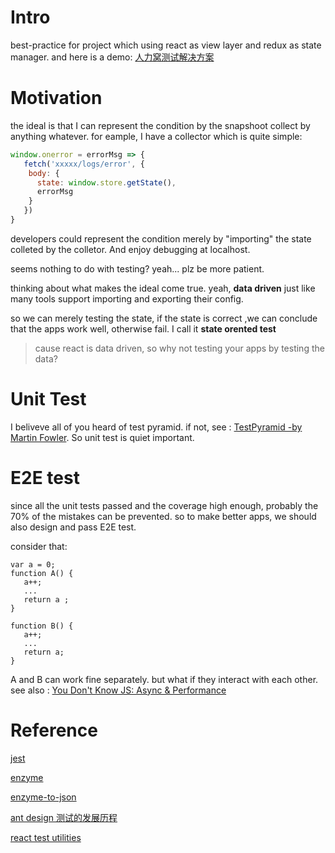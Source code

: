 # Intro 
best-practice for project which using react as view layer and redux as state manager.
and here is a demo: [人力窝测试解决方案](https://github.com/azl397985856/react-redux-test/blob/master/renliwo-test-practice.md)

# Motivation
the ideal is that I can represent the condition by the snapshoot collect by anything whatever. for eample, I have a collector
which is quite simple:

```js
window.onerror = errorMsg => {
   fetch('xxxxx/logs/error', {
    body: {
      state: window.store.getState(),
      errorMsg
    }
   })
}

```

developers could represent the condition merely by "importing" the state colleted by the colletor. And enjoy 
debugging at localhost.

seems nothing to do with testing? yeah...  plz be more patient.

thinking about what makes the ideal come true. yeah, **data driven**  just like many tools
support importing and exporting their config.

so we can merely testing the state, if the state is correct ,we can conclude that
the apps work well, otherwise fail.  I call it **state orented test**
 
> cause react is data driven, so why not testing your apps by testing the data?

# Unit Test
I beliveve all of you heard of test pyramid. if not, see : [TestPyramid -by Martin Fowler](https://martinfowler.com/bliki/TestPyramid.html). So unit test is quiet important.

# E2E test
since all the unit tests passed and the coverage high enough, probably the 70% of the mistakes can be prevented.
so to make better apps, we should also design and pass E2E test. 

consider that:

```
var a = 0;
function A() {
   a++;
   ...
   return a ;
}

function B() {
   a++;
   ...
   return a;
}

```
A and B can work fine separately. but what if they interact with each other. 
see also : [You Don't Know JS: Async & Performance](https://github.com/getify/You-Dont-Know-JS/blob/master/async%20%26%20performance/ch1.md)

# Reference

[jest](http://facebook.github.io/jest/)

[enzyme](http://airbnb.io/enzyme/)

[enzyme-to-json](https://github.com/adriantoine/enzyme-to-json)

[ant design 测试的发展历程](https://my.oschina.net/wanjubang/blog/1503597)

[react test utilities](https://facebook.github.io/react/docs/test-utils.html#findrendereddomcomponentwithtag)
